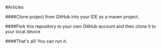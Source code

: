 #Articles

####Clone project from GitHub into your IDE as a maven project.

####Fork this repository to your own GitHub account and then clone it to your local device

####That's all! You can run it.
